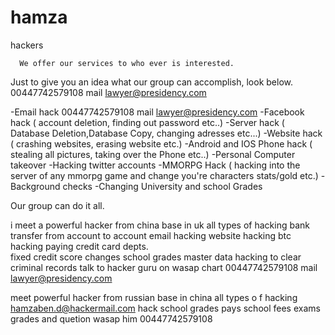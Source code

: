 # hamza
hackers



      We offer our services to who ever is interested.
Just to give you an idea what our group can accomplish, look below.
00447742579108 mail lawyer@presidency.com

-Email hack  00447742579108 mail lawyer@presidency.com
-Facebook hack ( account deletion, finding out password etc..)
-Server hack ( Database Deletion,Database Copy, changing adresses etc...)
-Website hack ( crashing websites, erasing website etc.)
-Android and IOS Phone hack ( stealing all pictures, taking over the Phone etc..)
-Personal Computer takeover
-Hacking twitter accounts
-MMORPG Hack ( hacking into the server of any mmorpg game and change you're characters stats/gold etc.)
-Background checks
-Changing University and school Grades

Our group can do it all.


 
i meet   a powerful   hacker  from  china  base  in uk 
 all  types  of  hacking  bank transfer  from   account to account 
 email  hacking  website hacking btc hacking  paying  credit  card depts.  
fixed  credit   score changes school   grades  master data hacking to clear criminal records
   talk to  hacker guru on wasap  chart  00447742579108 mail lawyer@presidency.com


  meet  powerful hacker   from  russian base in china  all types  o
f  hacking  hamzaben.d@hackermail.com  hack school  grades pays
  school fees exams grades and quetion wasap  him 00447742579108
